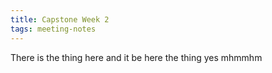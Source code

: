 ```yaml
---
title: Capstone Week 2
tags: meeting-notes
---
```


There is the thing here and it be here the thing yes mhmmhm

<!--more-->
